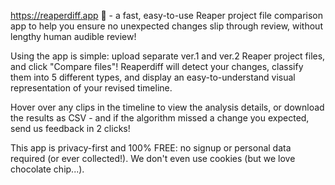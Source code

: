 https://reaperdiff.app 🎉 - a fast, easy-to-use Reaper project file comparison app to help you ensure no unexpected changes slip through review, without lengthy human audible review!

Using the app is simple: upload separate ver.1 and ver.2 Reaper project files, and click "Compare files"! Reaperdiff will detect your changes, classify them into 5 different types, and display an easy-to-understand visual representation of your revised timeline. 

Hover over any clips in the timeline to view the analysis details, or download the results as CSV - and if the algorithm missed a change you expected, send us feedback in 2 clicks!

This app is privacy-first and 100% FREE: no signup or personal data required (or ever collected!). We don't even use cookies (but we love chocolate chip...).
